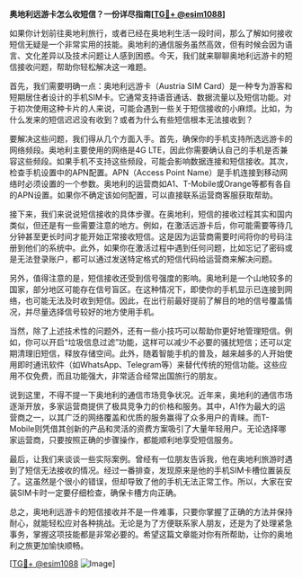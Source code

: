 **奥地利远游卡怎么收短信？一份详尽指南[[TG💪+ @esim1088](https://t.me/s/esim1088)]**

如果你计划前往奥地利旅行，或者已经在奥地利生活一段时间，那么了解如何接收短信无疑是一个非常实用的技能。奥地利的通信服务虽然高效，但有时候会因为语言、文化差异以及技术问题让人感到困惑。今天，我们就来聊聊奥地利远游卡的短信接收问题，帮助你轻松解决这一难题。

首先，我们需要明确一点：奥地利远游卡（Austria SIM Card）是一种专为游客和短期居住者设计的手机SIM卡。它通常支持语音通话、数据流量以及短信功能。对于初次使用这种卡片的人来说，可能会遇到一些关于短信接收的小麻烦。比如，为什么发来的短信迟迟没有收到？或者为什么有些短信根本无法接收到？

要解决这些问题，我们得从几个方面入手。首先，确保你的手机支持所选远游卡的网络频段。奥地利主要使用的网络是4G LTE，因此你需要确认自己的手机是否兼容这些频段。如果手机不支持这些频段，可能会影响数据连接和短信接收。其次，检查手机设置中的APN配置。APN（Access Point Name）是手机连接到移动网络时必须设置的一个参数。奥地利的运营商如A1、T-Mobile或Orange等都有各自的APN设置。如果你不确定该如何配置，可以直接联系运营商客服获取帮助。

接下来，我们来说说短信接收的具体步骤。在奥地利，短信的接收过程其实和国内类似，但还是有一些需要注意的地方。例如，在激活远游卡后，你可能需要等待几分钟甚至更长时间才能开始正常接收短信。这是因为运营商需要时间将你的号码注册到他们的系统中。此外，如果你在激活过程中遇到任何问题，比如忘记了密码或是无法登录账户，都可以通过发送特定格式的短信代码给运营商来解决问题。

另外，值得注意的是，短信接收还受到信号强度的影响。奥地利是一个山地较多的国家，部分地区可能存在信号盲区。在这种情况下，即使你的手机显示已连接到网络，也可能无法及时收到短信。因此，在出行前最好提前了解目的地的信号覆盖情况，并尽量选择信号较好的地方使用手机。

当然，除了上述技术性的问题外，还有一些小技巧可以帮助你更好地管理短信。例如，你可以开启“垃圾信息过滤”功能，这样可以减少不必要的骚扰短信；还可以定期清理旧短信，释放存储空间。此外，随着智能手机的普及，越来越多的人开始使用即时通讯软件（如WhatsApp、Telegram等）来替代传统的短信功能。这些应用不仅免费，而且功能强大，非常适合经常出国旅行的朋友。

说到这里，不得不提一下奥地利的通信市场竞争状况。近年来，奥地利的通信市场逐渐开放，多家运营商提供了极具竞争力的价格和服务。其中，A1作为最大的运营商之一，以其广泛的网络覆盖和优质的服务赢得了众多用户的青睐。而T-Mobile则凭借其创新的产品和灵活的资费方案吸引了大量年轻用户。无论选择哪家运营商，只要按照正确的步骤操作，都能顺利地享受短信服务。

最后，让我们来谈谈一些实际案例。曾经有一位朋友告诉我，他在奥地利旅游时遇到了短信无法接收的情况。经过一番排查，发现原来是他的手机SIM卡槽位置装反了。这虽然是个很小的错误，但却导致了他的手机无法正常工作。所以，大家在安装SIM卡时一定要仔细检查，确保卡槽方向正确。

总之，奥地利远游卡的短信接收并不是一件难事，只要你掌握了正确的方法并保持耐心，就能轻松应对各种挑战。无论是为了方便联系家人朋友，还是为了处理紧急事务，掌握这项技能都是非常必要的。希望这篇文章能对你有所帮助，让你的奥地利之旅更加愉快顺畅。

[[TG💪+ @esim1088](https://t.me/s/esim1088) ![Image](https://i.postimg.cc/4NQfJmqS/Snipaste-2025-05-13-00-14-12.png)]